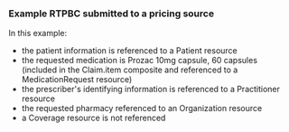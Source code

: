 <h3 id="example-rtpbc-claim-resource-the-rtpbc-request-">Example RTPBC submitted to a pricing source</h3>
<p>In this example:</p>
<ul>
<li>the patient information is referenced to a Patient resource</li>
<li>the requested medication is Prozac 10mg capsule, 60 capsules (included in the Claim.item composite and referenced to a MedicationRequest resource)</li>
<li>the prescriber&#39;s identifying information is referenced to a Practitioner resource</li>
<li>the requested pharmacy referenced to an Organization resource</li>
<li>a Coverage resource is not referenced</li>
</ul

<br/>
<!--
<div><img src="rtpbc-claim-03-price-source.png" alt="claim"></div>
-->
<br/>